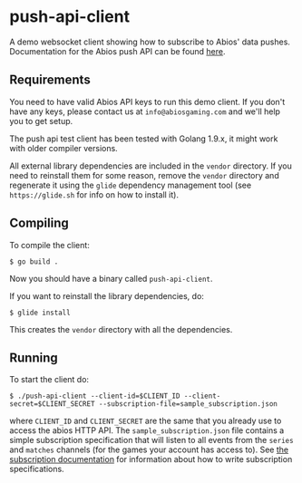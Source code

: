 # push-api-client
A demo websocket client showing how to subscribe to Abios' data pushes. Documentation for the Abios push API can be found [here](https://docs.abiosgaming.com/v2/reference#new-push-api-overview).

## Requirements
You need to have valid Abios API keys to run this demo client. If you don't have any keys, please contact us at `info@abiosgaming.com` and we'll help you to get setup.
 
The push api test client has been tested with Golang 1.9.x, it might work with older compiler versions.

All external library dependencies are included in the `vendor` directory. If you need to reinstall them for some reason, remove the `vendor` directory and regenerate it using the `glide` dependency management tool (see `https://glide.sh` for info on how to install it).

## Compiling
To compile the client:

`$ go build .`

Now you should have a binary called `push-api-client`.


If you want to reinstall the library dependencies, do:

`$ glide install`

This creates the `vendor` directory with all the dependencies.


## Running
To start the client do:

 `$ ./push-api-client --client-id=$CLIENT_ID --client-secret=$CLIENT_SECRET --subscription-file=sample_subscription.json`

where `CLIENT_ID` and `CLIENT_SECRET` are the same that you already use to access the abios HTTP API. The `sample_subscription.json` file contains a simple subscription specification that will listen to all events from the `series` and `matches` channels (for the games your account has access to). See [the subscription documentation](https://docs.abiosgaming.com/v2/reference#section-2-subscription-specifications) for information about how to write subscription specifications.
